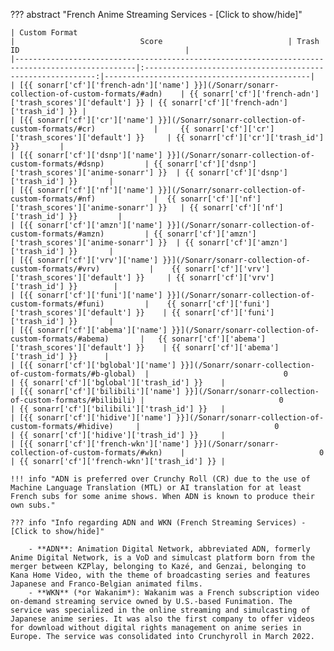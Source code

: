 ??? abstract "French Anime Streaming Services - [Click to show/hide]"

    | Custom Format                                                                                   |                            Score                            | Trash ID                                     |
    |-------------------------------------------------------------------------------------------------|:-----------------------------------------------------------:|----------------------------------------------|
    | [{{ sonarr['cf']['french-adn']['name'] }}](/Sonarr/sonarr-collection-of-custom-formats/#adn)    | {{ sonarr['cf']['french-adn']['trash_scores']['default'] }} | {{ sonarr['cf']['french-adn']['trash_id'] }} |
    | [{{ sonarr['cf']['cr']['name'] }}](/Sonarr/sonarr-collection-of-custom-formats/#cr)             |     {{ sonarr['cf']['cr']['trash_scores']['default'] }}     | {{ sonarr['cf']['cr']['trash_id'] }}         |
    | [{{ sonarr['cf']['dsnp']['name'] }}](/Sonarr/sonarr-collection-of-custom-formats/#dsnp)         | {{ sonarr['cf']['dsnp']['trash_scores']['anime-sonarr'] }}  | {{ sonarr['cf']['dsnp']['trash_id'] }}       |
    | [{{ sonarr['cf']['nf']['name'] }}](/Sonarr/sonarr-collection-of-custom-formats/#nf)             |  {{ sonarr['cf']['nf']['trash_scores']['anime-sonarr'] }}   | {{ sonarr['cf']['nf']['trash_id'] }}         |
    | [{{ sonarr['cf']['amzn']['name'] }}](/Sonarr/sonarr-collection-of-custom-formats/#amzn)         | {{ sonarr['cf']['amzn']['trash_scores']['anime-sonarr'] }}  | {{ sonarr['cf']['amzn']['trash_id'] }}       |
    | [{{ sonarr['cf']['vrv']['name'] }}](/Sonarr/sonarr-collection-of-custom-formats/#vrv)           |    {{ sonarr['cf']['vrv']['trash_scores']['default'] }}     | {{ sonarr['cf']['vrv']['trash_id'] }}        |
    | [{{ sonarr['cf']['funi']['name'] }}](/Sonarr/sonarr-collection-of-custom-formats/#funi)         |    {{ sonarr['cf']['funi']['trash_scores']['default'] }}    | {{ sonarr['cf']['funi']['trash_id'] }}       |
    | [{{ sonarr['cf']['abema']['name'] }}](/Sonarr/sonarr-collection-of-custom-formats/#abema)       |   {{ sonarr['cf']['abema']['trash_scores']['default'] }}    | {{ sonarr['cf']['abema']['trash_id'] }}      |
    | [{{ sonarr['cf']['bglobal']['name'] }}](/Sonarr/sonarr-collection-of-custom-formats/#b-global)  |                              0                              | {{ sonarr['cf']['bglobal']['trash_id'] }}    |
    | [{{ sonarr['cf']['bilibili']['name'] }}](/Sonarr/sonarr-collection-of-custom-formats/#bilibili) |                              0                              | {{ sonarr['cf']['bilibili']['trash_id'] }}   |
    | [{{ sonarr['cf']['hidive']['name'] }}](/Sonarr/sonarr-collection-of-custom-formats/#hidive)     |                              0                              | {{ sonarr['cf']['hidive']['trash_id'] }}     |
    | [{{ sonarr['cf']['french-wkn']['name'] }}](/Sonarr/sonarr-collection-of-custom-formats/#wkn)    |                              0                              | {{ sonarr['cf']['french-wkn']['trash_id'] }} |

    !!! info "ADN is preferred over Crunchy Roll (CR) due to the use of Machine Language Translation (MTL) or AI translation for at least French subs for some anime shows. When ADN is known to produce their own subs."

    ??? info "Info regarding ADN and WKN (French Streaming Services) - [Click to show/hide]"

        - **ADN**: Animation Digital Network, abbreviated ADN, formerly Anime Digital Network, is a VoD and simulcast platform born from the merger between KZPlay, belonging to Kazé, and Genzai, belonging to Kana Home Video, with the theme of broadcasting series and features Japanese and Franco-Belgian animated films.
        - **WKN** (*or Wakanim*): Wakanim was a French subscription video on-demand streaming service owned by U.S.-based Funimation. The service was specialized in the online streaming and simulcasting of Japanese anime series. It was also the first company to offer videos for download without digital rights management on anime series in Europe. The service was consolidated into Crunchyroll in March 2022.
